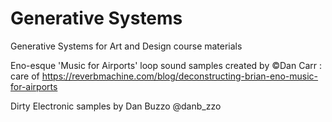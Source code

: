 # Generative Systems
Generative Systems for Art and Design course materials
 

 Eno-esque 'Music for Airports' loop sound samples created by
 ©Dan Carr : care of https://reverbmachine.com/blog/deconstructing-brian-eno-music-for-airports

 Dirty Electronic samples by Dan Buzzo
 @danb_zzo